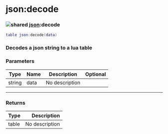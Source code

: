 # json:decode

### ![shared](../../home/json/.gitbook/assets/shared.png) [json](../../home/json/home/json/):decode

```lua
table json:decode(data)
```

### Decodes a json string to a lua table

### Parameters

| Type   | Name | Description    | Optional |
| ------ | ---- | -------------- | -------: |
| string | data | No description |          |

***

### Returns

| Type  |    Description |
| ----- | -------------: |
| table | No description |
